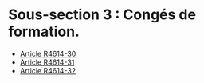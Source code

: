 # Sous-section 3 : Congés de formation.

* [Article R4614-30](./LEGIARTI000018528687.md)
* [Article R4614-31](./LEGIARTI000018528685.md)
* [Article R4614-32](./LEGIARTI000018528683.md)
